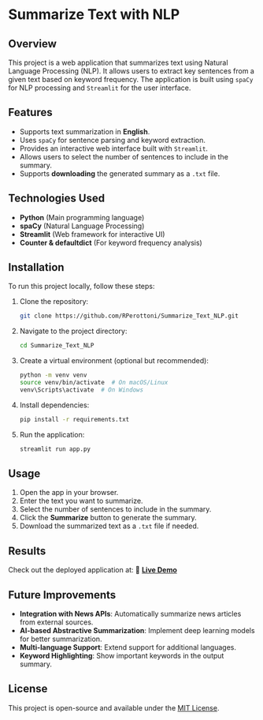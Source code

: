 # Summarize Text with NLP

## Overview
This project is a web application that summarizes text using Natural Language Processing (NLP). It allows users to extract key sentences from a given text based on keyword frequency. The application is built using `spaCy` for NLP processing and `Streamlit` for the user interface.

## Features
- Supports text summarization in **English**.
- Uses `spaCy` for sentence parsing and keyword extraction.
- Provides an interactive web interface built with `Streamlit`.
- Allows users to select the number of sentences to include in the summary.
- Supports **downloading** the generated summary as a `.txt` file.

## Technologies Used
- **Python** (Main programming language)
- **spaCy** (Natural Language Processing)
- **Streamlit** (Web framework for interactive UI)
- **Counter & defaultdict** (For keyword frequency analysis)

## Installation
To run this project locally, follow these steps:

1. Clone the repository:
   ```sh
   git clone https://github.com/RPerottoni/Summarize_Text_NLP.git
   ```
2. Navigate to the project directory:
   ```sh
   cd Summarize_Text_NLP
   ```
3. Create a virtual environment (optional but recommended):
   ```sh
   python -m venv venv
   source venv/bin/activate  # On macOS/Linux
   venv\Scripts\activate  # On Windows
   ```
4. Install dependencies:
   ```sh
   pip install -r requirements.txt
   ```
5. Run the application:
   ```sh
   streamlit run app.py
   ```

## Usage
1. Open the app in your browser.
2. Enter the text you want to summarize.
3. Select the number of sentences to include in the summary.
4. Click the **Summarize** button to generate the summary.
5. Download the summarized text as a `.txt` file if needed.

## Results
Check out the deployed application at:
🔗 **[Live Demo](https://rp-summarize-text-nlp.streamlit.app)**

## Future Improvements
- **Integration with News APIs**: Automatically summarize news articles from external sources.
- **AI-based Abstractive Summarization**: Implement deep learning models for better summarization.
- **Multi-language Support**: Extend support for additional languages.
- **Keyword Highlighting**: Show important keywords in the output summary.

## License
This project is open-source and available under the [MIT License](LICENSE).

